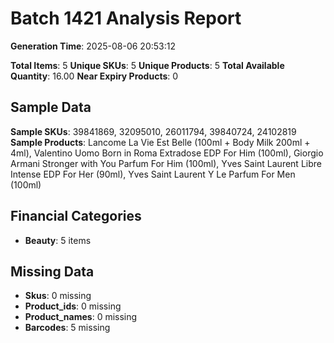 # Batch 1421 Analysis Report

**Generation Time**: 2025-08-06 20:53:12

**Total Items**: 5
**Unique SKUs**: 5
**Unique Products**: 5
**Total Available Quantity**: 16.00
**Near Expiry Products**: 0

## Sample Data
**Sample SKUs**: 39841869, 32095010, 26011794, 39840724, 24102819
**Sample Products**: Lancome La Vie Est Belle (100ml + Body Milk 200ml + 4ml), Valentino Uomo Born in Roma Extradose EDP For Him (100ml), Giorgio Armani Stronger with You Parfum For Him (100ml), Yves Saint Laurent Libre Intense EDP For Her (90ml), Yves Saint Laurent Y Le Parfum For Men (100ml)

## Financial Categories
- **Beauty**: 5 items

## Missing Data
- **Skus**: 0 missing
- **Product_ids**: 0 missing
- **Product_names**: 0 missing
- **Barcodes**: 5 missing
